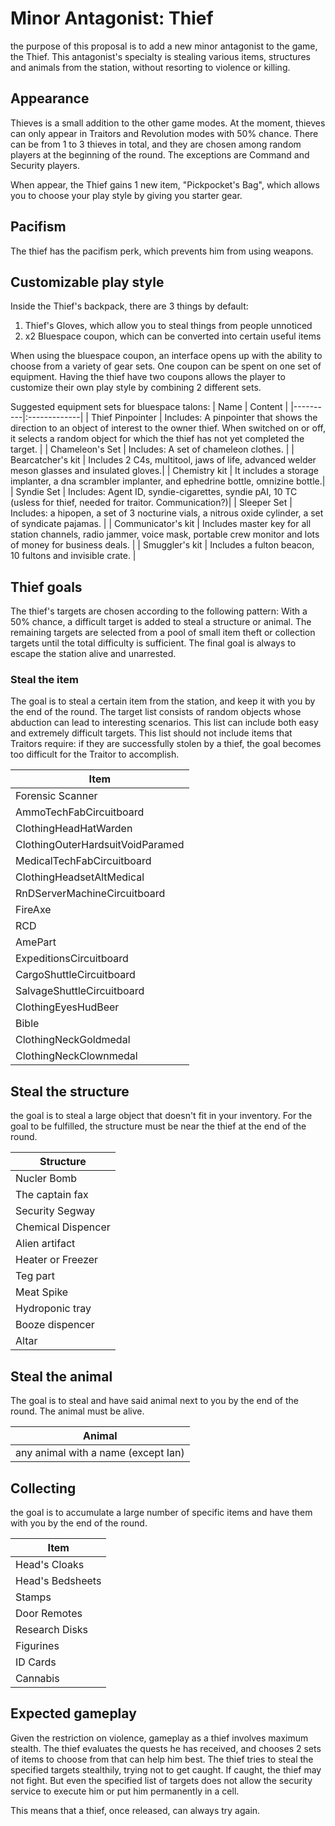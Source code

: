 # Minor Antagonist: Thief
the purpose of this proposal is to add a new minor antagonist to the game, the Thief.
This antagonist's specialty is stealing various items, structures and animals from the station, without resorting to violence or killing. 

## Appearance
Thieves is a small addition to the other game modes. At the moment, thieves can only appear in Traitors and Revolution modes with 50% chance. There can be from 1 to 3 thieves in total, and they are chosen among random players at the beginning of the round. The exceptions are Command and Security players. 

When appear, the Thief gains 1 new item, "Pickpocket's Bag", which allows you to choose your play style by giving you starter gear.

## Pacifism
The thief has the pacifism perk, which prevents him from using weapons.

## Customizable play style
Inside the Thief's backpack, there are 3 things by default: 
1) Thief's Gloves, which allow you to steal things from people unnoticed
2) x2 Bluespace coupon, which can be converted into certain useful items

When using the bluespace coupon, an interface opens up with the ability to choose from a variety of gear sets. 
One coupon can be spent on one set of equipment. Having the thief have two coupons allows the player to customize their own play style by combining 2 different sets.

Suggested equipment sets for bluespace talons:
| Name   |      Content      |
|----------|:-------------|
| Thief Pinpointer | Includes: A pinpointer that shows the direction to an object of interest to the owner thief. When switched on or off, it selects a random object for which the thief has not yet completed the target. |
| Chameleon's Set | Includes: A set of chameleon clothes. |
| Bearcatcher's kit | Includes 2 C4s, multitool, jaws of life, advanced welder meson glasses and insulated gloves.|
| Chemistry kit | It includes a storage implanter, a dna scrambler implanter, and ephedrine bottle, omnizine bottle.|
| Syndie Set | Includes: Agent ID, syndie-cigarettes, syndie pAI, 10 TC (usless for thief, needed for traitor. Communication?)|
| Sleeper Set | Includes: a hipopen, a set of 3 nocturine vials, a nitrous oxide cylinder, a set of syndicate pajamas. |
| Communicator's kit | Includes master key for all station channels, radio jammer, voice mask, portable crew monitor and lots of money for business deals. |
| Smuggler's kit |  Includes a fulton beacon, 10 fultons and invisible crate. |

## Thief goals
The thief's targets are chosen according to the following pattern:
With a 50% chance, a difficult target is added to steal a structure or animal. The remaining targets are selected from a pool of small item theft or collection targets until the total difficulty is sufficient. The final goal is always to escape the station alive and unarrested.

### Steal the item
The goal is to steal a certain item from the station, and keep it with you by the end of the round.
The target list consists of random objects whose abduction can lead to interesting scenarios. This list can include both easy and extremely difficult targets.
This list should not include items that Traitors require: if they are successfully stolen by a thief, the goal becomes too difficult for the Traitor to accomplish.

| Item |
|------|
| Forensic Scanner |
| AmmoTechFabCircuitboard |
| ClothingHeadHatWarden |
| ClothingOuterHardsuitVoidParamed |
| MedicalTechFabCircuitboard |
| ClothingHeadsetAltMedical |
| RnDServerMachineCircuitboard |
| FireAxe |
| RCD |
| AmePart |
| ExpeditionsCircuitboard |
| CargoShuttleCircuitboard |
| SalvageShuttleCircuitboard |
| ClothingEyesHudBeer |
| Bible |
| ClothingNeckGoldmedal |
| ClothingNeckClownmedal |


## Steal the structure
the goal is to steal a large object that doesn't fit in your inventory. For the goal to be fulfilled, the structure must be near the thief at the end of the round. 

| Structure |
|-----------|
| Nucler Bomb |
| The captain fax |
| Security Segway |
| Chemical Dispencer |
| Alien artifact |
| Heater or Freezer |
| Teg part |
| Meat Spike |
| Hydroponic tray |
| Booze dispencer |
| Altar |

## Steal the animal
The goal is to steal and have said animal next to you by the end of the round. The animal must be alive.

| Animal |
|--------|
| any animal with a name (except Ian) |

## Collecting
the goal is to accumulate a large number of specific items and have them with you by the end of the round. 

| Item |
|------|
| Head's Cloaks |
| Head's Bedsheets |
| Stamps |
| Door Remotes |
| Research Disks |
| Figurines |
| ID Cards |
| Cannabis |

## Expected gameplay
Given the restriction on violence, gameplay as a thief involves maximum stealth. The thief evaluates the quests he has received, and chooses 2 sets of items to choose from that can help him best. The thief tries to steal the specified targets stealthily, trying not to get caught. If caught, the thief may not fight. But even the specified list of targets does not allow the security service to execute him or put him permanently in a cell. 

This means that a thief, once released, can always try again.
